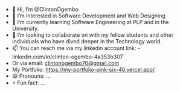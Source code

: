 - 👋 Hi, I’m @ClintonOgembo
- 👀 I’m interested in Software Development and Web Designing
- 🌱 I’m currently learning Software Engineering at PLP and in the University.
- 💞️ I’m looking to collaborate on with my fellow students and other individuals who have dived deeper in the Technology world.
- 📫   You can reach me via my linkedin account link:
  -linkedin.com/in/clinton-ogembo-4a353b307
-   Or via email: clintonogembo70@gmail.com
-   My Portfolio: https://my-portfolio-pink-six-40.vercel.app/
- 😄 Pronouns: ...
- ⚡ Fun fact: ...

<!---
ClintonOgembo/ClintonOgembo is a ✨ special ✨ repository because its `README.md` (this file) appears on your GitHub profile.
You can click the Preview link to take a look at your changes.
--->
